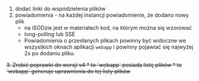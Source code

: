 ﻿1. dodać linki do wspódzielenia plików
2. powiadomienia - na każdej instancji powiadomienie, że dodano nowy plik
    * na iSODzie jest w materiałach kod, na którym można się wzorować
    * long-polling lub SSE
    * Powiadomienia o przesłanych plikach powinny być widoczne
      we wszystkich oknach aplikacji `webapp` i powinny pojawiać się
      najwyżej 2s po dodaniu pliku.  

<del>    
3. Zrobić poprawki do wersji v4
    * to `webapp` posiada listę plików
    * to `webapp` generuje uprawnienia do tej listy plików 
</del>

